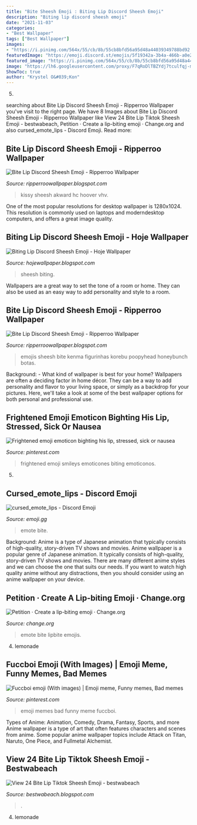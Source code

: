 ```yaml
---
title: "Bite Sheesh Emoji : Biting Lip Discord Sheesh Emoji"
description: "Biting lip discord sheesh emoji"
date: "2021-11-03"
categories:
- "Best Wallpaper"
tags: ["Best Wallpaper"]
images:
- "https://i.pinimg.com/564x/55/cb/8b/55cb8bfd56a95d48a44039349788bd92.jpg"
featuredImage: "https://emoji.discord.st/emojis/5f19342a-3b4a-466b-a0e2-4b56c91362bc.png"
featured_image: "https://i.pinimg.com/564x/55/cb/8b/55cb8bfd56a95d48a44039349788bd92.jpg"
image: "https://lh6.googleusercontent.com/proxy/F7qRoDlTBZYdj7tculfqj-mnW44YTpqfHcwMl3l4hRx7xIiys1jSCCFFM-yNQJWakn-rDPcwtRvUQx1iR20uV_Kquwg=w1200-h630-n-k-no-nu"
ShowToc: true
author: "Krystel O&#039;Kon"
---
```



5.

	

		
searching about Bite Lip Discord Sheesh Emoji - Ripperroo Wallpaper you've visit to the right page. We have 8 Images about Bite Lip Discord Sheesh Emoji - Ripperroo Wallpaper like View 24 Bite Lip Tiktok Sheesh Emoji - bestwabeach, Petition · Create a lip-biting emoji · Change.org and also cursed_emote_lips - Discord Emoji. Read more:
		
    
## Bite Lip Discord Sheesh Emoji - Ripperroo Wallpaper

<img loading=lazy src="https://i.pinimg.com/originals/f9/61/63/f9616331745d565b3ae9be3d6c20e173.png" onerror="this.onerror=null;this.src='https://tse3.mm.bing.net/th?id=OIP.odEXmV2cOOySVnsyjcEPMQHaHk&amp;pid=15.1';" alt="Bite Lip Discord Sheesh Emoji - Ripperroo Wallpaper">

_Source: ripperroowallpaper.blogspot.com_

>kissy sheesh akward hc hoover vhv. 

	

One of the most popular resolutions for desktop wallpaper is 1280x1024. This resolution is commonly used on laptops and moderndesktop computers, and offers a great image quality.

    
## Biting Lip Discord Sheesh Emoji - Hoje Wallpaper

<img loading=lazy src="https://emoji.discord.st/emojis/5f19342a-3b4a-466b-a0e2-4b56c91362bc.png" onerror="this.onerror=null;this.src='https://tse2.mm.bing.net/th?id=OIP.o5W15_zfwkHb9H9_eo-oIAAAAA&amp;pid=15.1';" alt="Biting Lip Discord Sheesh Emoji - Hoje Wallpaper">

_Source: hojewallpaper.blogspot.com_

>sheesh biting. 

	

Wallpapers are a great way to set the tone of a room or home. They can also be used as an easy way to add personality and style to a room.

    
## Bite Lip Discord Sheesh Emoji - Ripperroo Wallpaper

<img loading=lazy src="https://i.pinimg.com/564x/55/cb/8b/55cb8bfd56a95d48a44039349788bd92.jpg" onerror="this.onerror=null;this.src='https://tse4.mm.bing.net/th?id=OIP.otH9C6cK_oEwmp1BIM5AGgHaHa&amp;pid=15.1';" alt="Bite Lip Discord Sheesh Emoji - Ripperroo Wallpaper">

_Source: ripperroowallpaper.blogspot.com_

>emojis sheesh bite kenma figurinhas korebu poopyhead honeybunch botas. 

	

Background: - What kind of wallpaper is best for your home?
Wallpapers are often a deciding factor in home décor. They can be a way to add personality and flavor to your living space, or simply as a backdrop for your pictures. Here, we'll take a look at some of the best wallpaper options for both personal and professional use.

    
## Frightened Emoji Emoticon Bighting His Lip, Stressed, Sick Or Nausea

<img loading=lazy src="https://i.pinimg.com/originals/43/b7/d4/43b7d467ca826e7260f6c99d78c3661e.jpg" onerror="this.onerror=null;this.src='https://tse2.mm.bing.net/th?id=OIP.OGYShxxrg_6doVJfBH3osgHaH_&amp;pid=15.1';" alt="Frightened emoji emoticon bighting his lip, stressed, sick or nausea">

_Source: pinterest.com_

>frightened emoji smileys emoticones biting emoticonos. 

	

5.

    
## Cursed_emote_lips - Discord Emoji

<img loading=lazy src="https://emoji.gg/assets/emoji/5075_cursed_emote_lips.png" onerror="this.onerror=null;this.src='https://tse3.mm.bing.net/th?id=OIP.FUShaPmZG_hbijX0F65rQAAAAA&amp;pid=15.1';" alt="cursed_emote_lips - Discord Emoji">

_Source: emoji.gg_

>emote bite. 

	

Background: Anime is a type of Japanese animation that typically consists of high-quality, story-driven TV shows and movies.
Anime wallpaper is a popular genre of Japanese animation. It typically consists of high-quality, story-driven TV shows and movies. There are many different anime styles and we can choose the one that suits our needs. If you want to watch high quality anime without any distractions, then you should consider using an anime wallpaper on your device.

    
## Petition · Create A Lip-biting Emoji · Change.org

<img loading=lazy src="https://assets.change.org/photos/9/hf/qr/uRhFQRQqLPdJaYx-1600x900-noPad.jpg?1616943416" onerror="this.onerror=null;this.src='https://tse2.mm.bing.net/th?id=OIP.OoUBC3uibeimjGGH_i5RqgHaEK&amp;pid=15.1';" alt="Petition · Create a lip-biting emoji · Change.org">

_Source: change.org_

>emote bite lipbite emojis. 

	

4. lemonade 

    
## Fuccboi Emoji (With Images) | Emoji Meme, Funny Memes, Bad Memes

<img loading=lazy src="https://i.pinimg.com/736x/e1/4b/6f/e14b6f0bdfb47d7dfe17da5ab6b857d0.jpg" onerror="this.onerror=null;this.src='https://tse4.mm.bing.net/th?id=OIP.Qj8v7gKJOJ_VSHMctQN1VQHaIk&amp;pid=15.1';" alt="Fuccboi emoji (With images) | Emoji meme, Funny memes, Bad memes">

_Source: pinterest.com_

>emoji memes bad funny meme fuccboi. 

	

Types of Anime: Animation, Comedy, Drama, Fantasy, Sports, and more
Anime wallpaper is a type of art that often features characters and scenes from anime. Some popular anime wallpaper topics include Attack on Titan, Naruto, One Piece, and Fullmetal Alchemist.

    
## View 24 Bite Lip Tiktok Sheesh Emoji - Bestwabeach

<img loading=lazy src="https://lh6.googleusercontent.com/proxy/F7qRoDlTBZYdj7tculfqj-mnW44YTpqfHcwMl3l4hRx7xIiys1jSCCFFM-yNQJWakn-rDPcwtRvUQx1iR20uV_Kquwg=w1200-h630-n-k-no-nu" onerror="this.onerror=null;this.src='https://tse1.mm.bing.net/th?id=OIP.L00fccTG91rCxPKi3vqLogHaFj&amp;pid=15.1';" alt="View 24 Bite Lip Tiktok Sheesh Emoji - bestwabeach">

_Source: bestwabeach.blogspot.com_

>. 

	

4. lemonade 

